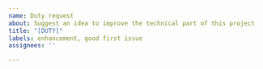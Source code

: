 ```yaml
---
name: Duty request
about: Suggest an idea to improve the technical part of this project
title: "[DUTY]"
labels: enhancement, good first issue
assignees: ''

---
```



